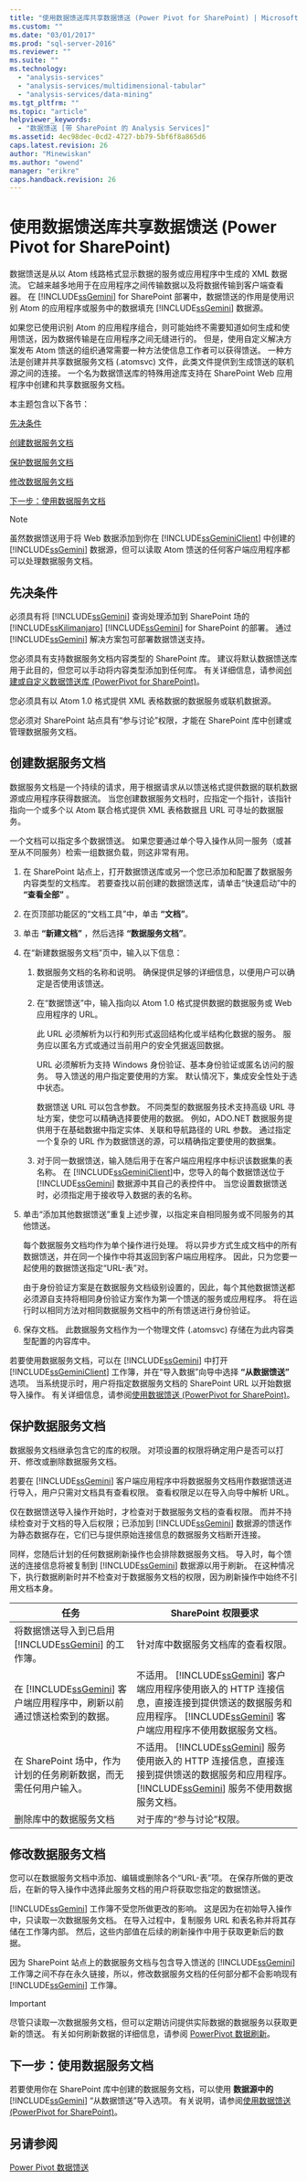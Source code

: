 ```yaml
---
title: "使用数据馈送库共享数据馈送 (Power Pivot for SharePoint) | Microsoft Docs"
ms.custom: ""
ms.date: "03/01/2017"
ms.prod: "sql-server-2016"
ms.reviewer: ""
ms.suite: ""
ms.technology: 
  - "analysis-services"
  - "analysis-services/multidimensional-tabular"
  - "analysis-services/data-mining"
ms.tgt_pltfrm: ""
ms.topic: "article"
helpviewer_keywords: 
  - "数据馈送 [带 SharePoint 的 Analysis Services]"
ms.assetid: 4ec98dec-0cd2-4727-bb79-5bf6f8a865d6
caps.latest.revision: 26
author: "Minewiskan"
ms.author: "owend"
manager: "erikre"
caps.handback.revision: 26
---
```

# 使用数据馈送库共享数据馈送 (Power Pivot for SharePoint)
  数据馈送是从以 Atom 线路格式显示数据的服务或应用程序中生成的 XML 数据流。 它越来越多地用于在应用程序之间传输数据以及将数据传输到客户端查看器。 在 [!INCLUDE[ssGemini](../../includes/ssgemini-md.md)] for SharePoint 部署中，数据馈送的作用是使用识别 Atom 的应用程序或服务中的数据填充 [!INCLUDE[ssGemini](../../includes/ssgemini-md.md)] 数据源。  
  
 如果您已使用识别 Atom 的应用程序组合，则可能始终不需要知道如何生成和使用馈送，因为数据传输是在应用程序之间无缝进行的。 但是，使用自定义解决方案发布 Atom 馈送的组织通常需要一种方法使信息工作者可以获得馈送。 一种方法是创建并共享数据服务文档 (.atomsvc) 文件，此类文件提供到生成馈送的联机源之间的连接。 一个名为数据馈送库的特殊用途库支持在 SharePoint Web 应用程序中创建和共享数据服务文档。  
  
 本主题包含以下各节：  
  
 [先决条件](#prereq)  
  
 [创建数据服务文档](#createdsdoc)  
  
 [保护数据服务文档](#securedsdoc)  
  
 [修改数据服务文档](#modifydsdoc)  
  
 [下一步：使用数据服务文档](#usedsdoc)  
  
> [!NOTE]  
>  虽然数据馈送用于将 Web 数据添加到你在 [!INCLUDE[ssGeminiClient](../../includes/ssgeminiclient-md.md)] 中创建的 [!INCLUDE[ssGemini](../../includes/ssgemini-md.md)] 数据源，但可以读取 Atom 馈送的任何客户端应用程序都可以处理数据服务文档。  
  
##  <a name="prereq"></a> 先决条件  
 必须具有将 [!INCLUDE[ssGemini](../../includes/ssgemini-md.md)] 查询处理添加到 SharePoint 场的 [!INCLUDE[ssKilimanjaro](../../includes/sskilimanjaro-md.md)] [!INCLUDE[ssGemini](../../includes/ssgemini-md.md)] for SharePoint 的部署。 通过 [!INCLUDE[ssGemini](../../includes/ssgemini-md.md)] 解决方案包可部署数据馈送支持。  
  
 您必须具有支持数据服务文档内容类型的 SharePoint 库。 建议将默认数据馈送库用于此目的，但您可以手动将内容类型添加到任何库。 有关详细信息，请参阅[创建或自定义数据馈送库 (PowerPivot for SharePoint)](../../analysis-services/power-pivot-sharepoint/create-or-customize-a-data-feed-library-power-pivot-for-sharepoint.md)。  
  
 您必须具有以 Atom 1.0 格式提供 XML 表格数据的数据服务或联机数据源。  
  
 您必须对 SharePoint 站点具有“参与讨论”权限，才能在 SharePoint 库中创建或管理数据服务文档。  
  
##  <a name="createdsdoc"></a> 创建数据服务文档  
 数据服务文档是一个持续的请求，用于根据请求从以馈送格式提供数据的联机数据源或应用程序获得数据流。 当您创建数据服务文档时，应指定一个指针，该指针指向一个或多个以 Atom 联合格式提供 XML 表格数据且 URL 可寻址的数据服务。  
  
 一个文档可以指定多个数据馈送。 如果您要通过单个导入操作从同一服务（或甚至从不同服务）检索一组数据负载，则这非常有用。  
  
1.  在 SharePoint 站点上，打开数据馈送库或另一个您已添加和配置了数据服务内容类型的文档库。 若要查找以前创建的数据馈送库，请单击“快速启动”中的 **“查看全部”** 。  
  
2.  在页顶部功能区的“文档工具”中，单击 **“文档”**。  
  
3.  单击 **“新建文档”** ，然后选择 **“数据服务文档”**。  
  
4.  在“新建数据服务文档”页中，输入以下信息：  
  
    1.  数据服务文档的名称和说明。 确保提供足够的详细信息，以便用户可以确定是否使用该馈送。  
  
    2.  在“数据馈送”中，输入指向以 Atom 1.0 格式提供数据的数据服务或 Web 应用程序的 URL。  
  
         此 URL 必须解析为以行和列形式返回结构化或半结构化数据的服务。 服务应以匿名方式或通过当前用户的安全凭据返回数据。  
  
         URL 必须解析为支持 Windows 身份验证、基本身份验证或匿名访问的服务。 导入馈送的用户指定要使用的方案。 默认情况下，集成安全性处于选中状态。  
  
         数据馈送 URL 可以包含参数。 不同类型的数据服务技术支持高级 URL 寻址方案，使您可以精确选择要使用的数据。 例如，ADO.NET 数据服务提供用于在基础数据中指定实体、关联和导航路径的 URL 参数。 通过指定一个复杂的 URL 作为数据馈送的源，可以精确指定要使用的数据集。  
  
    3.  对于同一数据馈送，输入随后用于在客户端应用程序中标识该数据集的表名称。 在 [!INCLUDE[ssGeminiClient](../../includes/ssgeminiclient-md.md)]中，您导入的每个数据馈送位于 [!INCLUDE[ssGemini](../../includes/ssgemini-md.md)] 数据源中其自己的表控件中。 当您设置数据馈送时，必须指定用于接收导入数据的表的名称。  
  
5.  单击“添加其他数据馈送”重复上述步骤，以指定来自相同服务或不同服务的其他馈送。  
  
     每个数据服务文档均作为单个操作进行处理。 将以异步方式生成文档中的所有数据馈送，并在同一个操作中将其返回到客户端应用程序。 因此，只为您要一起使用的数据馈送指定“URL-表”对。  
  
     由于身份验证方案是在数据服务文档级别设置的，因此，每个其他数据馈送都必须源自支持将相同身份验证方案作为第一个馈送的服务或应用程序。 将在运行时以相同方法对相同数据服务文档中的所有馈送进行身份验证。  
  
6.  保存文档。 此数据服务文档作为一个物理文件 (.atomsvc) 存储在为此内容类型配置的内容库中。  
  
 若要使用数据服务文档，可以在 [!INCLUDE[ssGemini](../../includes/ssgemini-md.md)] 中打开 [!INCLUDE[ssGeminiClient](../../includes/ssgeminiclient-md.md)] 工作簿，并在“导入数据”向导中选择 **“从数据馈送”** 选项。 当系统提示时，用户将指定数据服务文档的 SharePoint URL 以开始数据导入操作。 有关详细信息，请参阅[使用数据馈送 (PowerPivot for SharePoint)](../../analysis-services/power-pivot-sharepoint/use-data-feeds-power-pivot-for-sharepoint.md)。  
  
##  <a name="securedsdoc"></a> 保护数据服务文档  
 数据服务文档继承包含它的库的权限。 对项设置的权限将确定用户是否可以打开、修改或删除数据服务文档。  
  
 若要在 [!INCLUDE[ssGemini](../../includes/ssgemini-md.md)] 客户端应用程序中将数据服务文档用作数据馈送进行导入，用户只需对文档具有查看权限。 查看权限足以在导入向导中解析 URL。  
  
 仅在数据馈送导入操作开始时，才检查对于数据服务文档的查看权限。 而并不持续检查对于文档的导入后权限；已添加到 [!INCLUDE[ssGemini](../../includes/ssgemini-md.md)] 数据源的馈送作为静态数据存在，它们已与提供原始连接信息的数据服务文档断开连接。  
  
 同样，您随后计划的任何数据刷新操作也会排除数据服务文档。 导入时，每个馈送的连接信息将被复制到 [!INCLUDE[ssGemini](../../includes/ssgemini-md.md)] 数据源以用于刷新。 在这种情况下，执行数据刷新时并不检查对于数据服务文档的权限，因为刷新操作中始终不引用文档本身。  
  
|任务|SharePoint 权限要求|  
|----------|----------------------------------------|  
|将数据馈送导入到已启用 [!INCLUDE[ssGemini](../../includes/ssgemini-md.md)] 的工作簿。|针对库中数据服务文档库的查看权限。|  
|在 [!INCLUDE[ssGemini](../../includes/ssgemini-md.md)] 客户端应用程序中，刷新以前通过馈送检索到的数据。|不适用。 [!INCLUDE[ssGemini](../../includes/ssgemini-md.md)] 客户端应用程序使用嵌入的 HTTP 连接信息，直接连接到提供馈送的数据服务和应用程序。 [!INCLUDE[ssGemini](../../includes/ssgemini-md.md)] 客户端应用程序不使用数据服务文档。|  
|在 SharePoint 场中，作为计划的任务刷新数据，而无需任何用户输入。|不适用。 [!INCLUDE[ssGemini](../../includes/ssgemini-md.md)] 服务使用嵌入的 HTTP 连接信息，直接连接到提供馈送的数据服务和应用程序。 [!INCLUDE[ssGemini](../../includes/ssgemini-md.md)] 服务不使用数据服务文档。|  
|删除库中的数据服务文档|对于库的“参与讨论”权限。|  
  
##  <a name="modifydsdoc"></a> 修改数据服务文档  
 您可以在数据服务文档中添加、编辑或删除各个“URL-表”项。 在保存所做的更改后，在新的导入操作中选择此服务文档的用户将获取您指定的数据馈送。  
  
 [!INCLUDE[ssGemini](../../includes/ssgemini-md.md)] 工作簿不受您所做更改的影响。 这是因为在初始导入操作中，只读取一次数据服务文档。 在导入过程中，复制服务 URL 和表名称并将其存储在工作簿内部。 然后，这些内部值在后续的刷新操作中用于获取更新后的数据。  
  
 因为 SharePoint 站点上的数据服务文档与包含导入馈送的 [!INCLUDE[ssGemini](../../includes/ssgemini-md.md)] 工作簿之间不存在永久链接，所以，修改数据服务文档的任何部分都不会影响现有 [!INCLUDE[ssGemini](../../includes/ssgemini-md.md)] 工作簿。  
  
> [!IMPORTANT]  
>  尽管只读取一次数据服务文档，但可以定期访问提供实际数据的数据服务以获取更新的馈送。 有关如何刷新数据的详细信息，请参阅 [PowerPivot 数据刷新](../../analysis-services/power-pivot-sharepoint/power-pivot-data-refresh.md)。  
  
##  <a name="usedsdoc"></a> 下一步：使用数据服务文档  
 若要使用你在 SharePoint 库中创建的数据服务文档，可以使用 **数据源中的**[!INCLUDE[ssGemini](../../includes/ssgemini-md.md)] “从数据馈送”导入选项。 有关说明，请参阅[使用数据馈送 (PowerPivot for SharePoint)](../../analysis-services/power-pivot-sharepoint/use-data-feeds-power-pivot-for-sharepoint.md)。  
  
## 另请参阅  
 [Power Pivot 数据馈送](../../analysis-services/power-pivot-sharepoint/power-pivot-data-feeds.md)  
  
  
